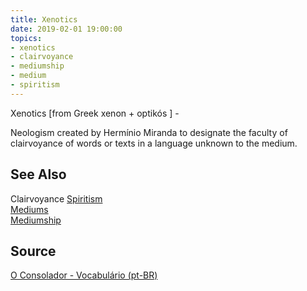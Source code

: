 ```yaml
---
title: Xenotics
date: 2019-02-01 19:00:00
topics:
- xenotics 
- clairvoyance
- mediumship
- medium
- spiritism
---
```


Xenotics [from Greek xenon + optikós ] - 

Neologism created by Hermínio Miranda to designate the faculty of clairvoyance of words 
or texts in a language unknown to the medium.

## See Also
Clairvoyance
[Spiritism](/spiritism)  
[Mediums](../medium)   
[Mediumship](/spiritism/mediumship)  

## Source
[O Consolador - Vocabulário (pt-BR)](http://www.oconsolador.com.br/linkfixo/vocabulario/principal.html)

